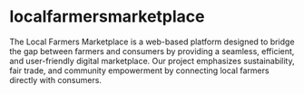 # localfarmersmarketplace
The Local Farmers Marketplace is a web-based platform designed to bridge the gap between farmers and consumers by providing a seamless, efficient, and user-friendly digital marketplace. Our project emphasizes sustainability, fair trade, and community empowerment by connecting local farmers directly with consumers.
